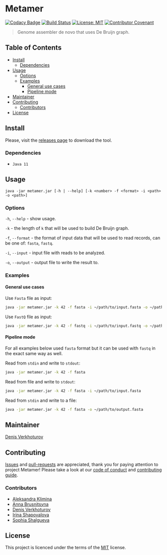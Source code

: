 # Metamer

[![Codacy Badge][codacy_badge]][codacy_link]
[![Build Status][travis_badge]][travis_link]
[![License: MIT][license_badge]][license_link]
[![Contributor Covenant][coc_badge]](CODE-OF-CONDUCT.md)

> Genome assembler de novo that uses De Bruijn graph.

## Table of Contents

-   [Install](#install)
    -   [Dependencies](#dependencies)
-   [Usage](#usage)
    -   [Options](#options)
    -   [Examples](#examples)
        -   [General use cases](#general-use-cases)
        -   [Pipeline mode](#pipeline-mode)
-   [Maintainer](#maintainer)
-   [Contributing](#contributing)
    -   [Contributors](#contributors)
-   [License](#license)

## Install

Please, visit the [releases page][releases_link] to download the tool. 

### Dependencies

-   `Java 11`

## Usage

    java -jar metamer.jar [-h | --help] [-k <number> -f <format> -i <path> -o <path>]

### Options

`-h`, `--help` - show usage.

`-k` - the length of `k` that will be used to build De Bruijn graph.

`-f`, `--format` - the format of input data that will be used to read records, can be one of: `fasta`, `fastq`.

`-i`, `--input` - input file with reads to be analyzed.

`-o`, `--output` - output file to write the result to.

### Examples

#### General use cases

Use `Fasta` file as input: 

```bash
java -jar metamer.jar -k 42 -f fasta -i ~/path/to/input.fasta -o ~/path/to/output.fasta
```

Use `FastQ` file as input:

```bash
java -jar metamer.jar -k 42 -f fastq -i ~/path/to/input.fastq -o ~/path/to/output.fasta
```

#### Pipeline mode

For all examples below used `fasta` format but it can be used with `fastq` in the exact same way as well.

Read from `stdin` and write to `stdout`:

```bash
java -jar metamer.jar -k 42 -f fasta
```

Read from file and write to `stdout`:

```bash
java -jar metamer.jar -k 42 -f fasta -i ~/path/to/input.fasta
```

Read from `stdin` and write to a file:

```bash
java -jar metamer.jar -k 42 -f fasta -o ~/path/to/output.fasta
```

## Maintainer

[Denis Verkhoturov](https://github.com/DenisVerkhoturov)

## Contributing

[Issues](issues) and [pull-requests](pulls) are appreciated, thank you for paying attention to project Metamer!
Please take a look at our [code of conduct](CODE-OF-CONDUCT.md) and [contributing guide](CONTRIBUTING.md).

### Contributors

-   [Aleksandra Klimina](https://github.com/alex-klimina)
-   [Anna Brusnitsyna](https://github.com/AnBrusn)
-   [Denis Verkhoturov](https://github.com/DenisVerkhoturov)
-   [Irina Shapovalova](https://github.com/ShapovalovaIrina)
-   [Sophia Shalgueva](https://github.com/Sonik-zirael)

## License

This project is licenced under the terms of the [MIT](LICENSE) license.

[codacy_link]: https://www.codacy.com/app/metamer/metamer?utm_source=github.com&utm_medium=referral&utm_content=DenisVerkhoturov/metamer&utm_campaign=Badge_Grade

[codacy_badge]: https://api.codacy.com/project/badge/Grade/01b961320fd848d2bde13d60656e74b3

[travis_link]: https://travis-ci.org/DenisVerkhoturov/metamer

[travis_badge]: https://travis-ci.org/DenisVerkhoturov/metamer.svg?branch=master

[license_link]: https://opensource.org/licenses/MIT

[license_badge]: https://img.shields.io/badge/License-MIT-blue.svg

[coc_badge]: https://img.shields.io/badge/Contributor%20Covenant-v1.4%20adopted-ff69b4.svg

[releases_link]: https://github.com/DenisVerkhoturov/metamer/releases
